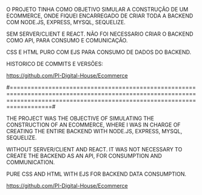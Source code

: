 O PROJETO TINHA COMO OBJETIVO SIMULAR A CONSTRUÇÃO DE UM ECOMMERCE, ONDE FIQUEI ENCARREGADO DE CRIAR TODA A BACKEND COM NODE.JS, EXPRESS, MYSQL, SEQUELIZE.

SEM SERVER/CLIENT E REACT. NÃO FOI NECESSARIO CRIAR O BACKEND COMO API, PARA CONSUMO E COMUNICAÇÃO.

CSS E HTML PURO COM EJS PARA CONSUMO DE DADOS DO BACKEND.

HISTORICO DE COMMITS E VERSÕES:

https://github.com/PI-Digital-House/Ecommerce


#==============================================================================================================================================================================#

THE PROJECT WAS THE OBJECTIVE OF SIMULATING THE CONSTRUCTION OF AN ECOMMERCE, WHERE I WAS IN CHARGE OF CREATING THE ENTIRE BACKEND WITH NODE.JS, EXPRESS, MYSQL, SEQUELIZE.

WITHOUT SERVER/CLIENT AND REACT. IT WAS NOT NECESSARY TO CREATE THE BACKEND AS AN API, FOR CONSUMPTION AND COMMUNICATION.

PURE CSS AND HTML WITH EJS FOR BACKEND DATA CONSUMPTION.


https://github.com/PI-Digital-House/Ecommerce
